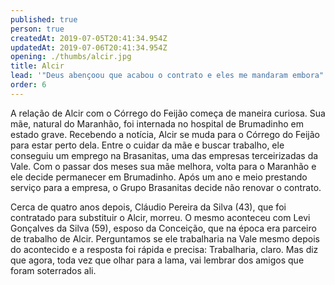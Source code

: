 ```yaml
---
published: true
person: true
createdAt: 2019-07-05T20:41:34.954Z
updatedAt: 2019-07-06T20:41:34.954Z
opening: ./thumbs/alcir.jpg
title: Alcir
lead: '"Deus abençoou que acabou o contrato e eles me mandaram embora"'
order: 6
---
```

A relação de Alcir com o Córrego do Feijão começa de maneira curiosa. Sua mãe, natural do Maranhão, foi internada no hospital de Brumadinho em estado grave. Recebendo a notícia, Alcir se muda para o Córrego do Feijão para estar perto dela. Entre o cuidar da mãe e buscar trabalho, ele conseguiu um emprego na Brasanitas, uma das empresas terceirizadas da Vale. Com o passar dos meses sua mãe melhora, volta para o Maranhão e ele decide permanecer em Brumadinho. Após um ano e meio prestando serviço para a empresa, o Grupo Brasanitas decide não renovar o contrato. 

Cerca de quatro anos depois, Cláudio Pereira da Silva (43), que foi contratado para substituir o Alcir, morreu. O mesmo aconteceu com Levi Gonçalves da Silva (59), esposo da Conceição, que na época era parceiro de trabalho de Alcir. Perguntamos se ele trabalharia na Vale mesmo depois do acontecido e a resposta foi rápida e precisa: Trabalharia, claro. Mas diz que agora, toda vez que olhar para a lama, vai lembrar dos amigos que foram soterrados ali.

<div class="video" title="Título descritivo do vídeo para acessibilidade" data-video="k2Xe8Ruwa9o"></div>
